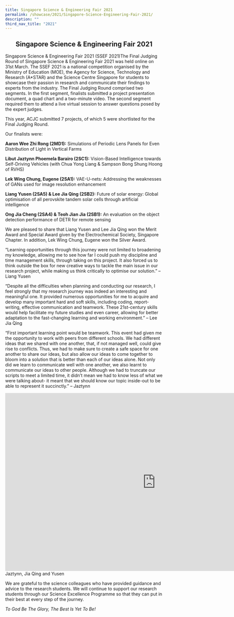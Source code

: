 ```yaml
---
title: Singapore Science & Engineering Fair 2021
permalink: /showcase/2021/Singapore-Science-Engineering-Fair-2021/
description: ""
third_nav_title: "2021"
---
```

## <center> Singapore Science &amp; Engineering Fair 2021 </center>

Singapore Science &amp; Engineering Fair 2021 (SSEF 2021)The Final Judging Round of Singapore Science &amp; Engineering Fair 2021 was held online on 31st March. The SSEF 2021 is a national competition organised by the Ministry of Education (MOE), the Agency for Science, Technology and Research (A\*STAR) and the Science Centre Singapore for students to showcase their passion in research and communicate their findings to experts from the industry. The Final Judging Round comprised two segments. In the first segment, finalists submitted a project presentation document, a quad chart and a two-minute video. The second segment required them to attend a live virtual session to answer questions posed by the expert judges.&nbsp;

This year, ACJC submitted 7 projects, of which 5 were shortlisted for the Final Judging Round.

Our finalists were:

**Aaron Wee Zhi Rong (2MD1):**&nbsp;Simulations of Periodic Lens Panels for Even Distribution of Light in Vertical Farms

  

**Libut Jaztynn Phoemela Barairo (2SC1):**&nbsp;Vision-Based Intelligence towards Self-Driving Vehicles (with&nbsp;Chua Yong Liang &amp; Sampson Bong Shung Hoong of RVHS)

  

**Lek Wing Chung, Eugene (2SA1):**&nbsp;VAE-U-nets: Addressing the weaknesses of GANs used for image resolution enhancement

  

**Liang Yusen (2SA5) &amp; Lee Jia Qing (2SB2):**&nbsp;Future of solar energy: Global optimisation of all perovskite tandem solar cells through artificial intelligence

  

**Ong Jia Cheng (2SA4) &amp; Teoh Jian Jia (2SB1):**&nbsp;An evaluation on the object detection performance of DETR for remote sensing

We are pleased to share that Liang Yusen and Lee Jia Qing won the Merit Award and Special Award given by the Electrochemical Society, Singapore Chapter. In addition, Lek Wing Chung, Eugene won the Silver Award.&nbsp;

  

“Learning opportunities through this journey were not limited to broadening my knowledge, allowing me to see how far I could push my discipline and time management skills, through taking on this project.&nbsp;It also forced us to think outside the box for new creative ways to tackle the main issue in our research project, while making us think critically to optimise our solution.” – Liang Yusen

  

“Despite all the difficulties when planning and conducting our research, I feel strongly that my research journey was indeed an interesting and meaningful one. It provided numerous opportunities for me to acquire and develop many important hard and soft skills, including coding, report-writing, effective communication and teamwork. These 21st-century skills would help facilitate my future studies and even career, allowing for better adaptation to the fast-changing learning and working environment.” – Lee Jia Qing

  

“First important learning point would be teamwork. This event had given me the opportunity to work with peers from different schools. We had different ideas that we shared with one another, that, if not managed well, could give rise to conflicts. Thus, we had to make sure to create a safe space for one another to share our ideas, but also allow our ideas to come together to bloom into a solution that is better than each of our ideas alone. Not only did we learn to communicate well with one another, we also learnt to communicate our ideas to other people. Although we had to truncate our scripts to meet a limited time, it didn’t mean we had to know less of what we were talking about- it meant that we should know our topic inside-out to be able to represent it succinctly.” – Jaztynn

<iframe allowfullscreen="true" height="569" width="960" frameborder="0" src="https://docs.google.com/presentation/d/e/2PACX-1vQ-3b2oM27qR76yZocPVzitvJ_3Ay8ZPayTjP8kGvIhPYtspcXDNccS3uXLC6UvieycI-Z8R7e_S1-J/embed?start=false&amp;loop=false&amp;delayms=3000"></iframe>
Jaztynn, Jia Qing and Yusen

We are grateful to the science colleagues who have provided guidance and advice to the research students. We will continue to support our research students through our Science Excellence Programme so that they can put in their best at every step of the journey.

  

_To God Be The Glory, The Best Is Yet To Be!_
